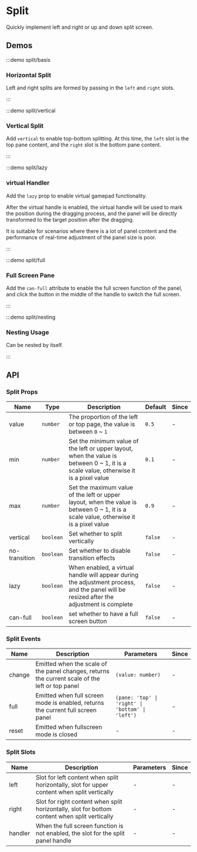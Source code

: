 # Split

Quickly implement left and right or up and down split screen.

## Demos

:::demo split/basis

### Horizontal Split

Left and right splits are formed by passing in the `left` and `right` slots.

:::

:::demo split/vertical

### Vertical Split

Add `vertical` to enable top-bottom splitting. At this time, the `left` slot is the top pane content, and the `right` slot is the bottom pane content.

:::

:::demo split/lazy

### virtual Handler

Add the `lazy` prop to enable virtual gamepad functionality.

After the virtual handle is enabled, the virtual handle will be used to mark the position during the dragging process, and the panel will be directly transformed to the target position after the dragging.

It is suitable for scenarios where there is a lot of panel content and the performance of real-time adjustment of the panel size is poor.

:::

:::demo split/full

### Full Screen Pane

Add the `can-full` attribute to enable the full screen function of the panel, and click the button in the middle of the handle to switch the full screen.

:::

:::demo split/nesting

### Nesting Usage

Can be nested by itself.

:::

## API

### Split Props

| Name          | Type      | Description                                                                                                                              | Default | Since |
| ------------- | --------- | ---------------------------------------------------------------------------------------------------------------------------------------- | ------- | ----- |
| value         | `number`  | The proportion of the left or top page, the value is between `0` ~ `1`                                                                   | `0.5`   | -     |
| min           | `number`  | Set the minimum value of the left or upper layout, when the value is between 0 ~ 1, it is a scale value, otherwise it is a pixel value   | `0.1`   | -     |
| max           | `number`  | Set the maximum value of the left or upper layout, when the value is between 0 ~ 1, it is a scale value, otherwise it is a pixel value   | `0.9`   | -     |
| vertical      | `boolean` | Set whether to split vertically                                                                                                          | `false` | -     |
| no-transition | `boolean` | Set whether to disable transition effects                                                                                                | `false` | -     |
| lazy          | `boolean` | When enabled, a virtual handle will appear during the adjustment process, and the panel will be resized after the adjustment is complete | `false` | -     |
| can-full      | `boolean` | set whether to have a full screen button                                                                                                 | `false` | -     |

### Split Events

| Name   | Description                                                                                     | Parameters                                       | Since |
| ------ | ----------------------------------------------------------------------------------------------- | ------------------------------------------------ | ----- |
| change | Emitted when the scale of the panel changes, returns the current scale of the left or top panel | `(value: number)`                                | -     |
| full   | Emitted when full screen mode is enabled, returns the current full screen panel                 | `(pane: 'top' \| 'right' \| 'bottom' \| 'left')` | -     |
| reset  | Emitted when fullscreen mode is closed                                                          | -                                                | -     |

### Split Slots

| Name    | Description                                                                                   | Parameters | Since |
| ------- | --------------------------------------------------------------------------------------------- | ---------- | ----- |
| left    | Slot for left content when split horizontally, slot for upper content when split vertically   | -          | -     |
| right   | Slot for right content when split horizontally, slot for bottom content when split vertically | -          | -     |
| handler | When the full screen function is not enabled, the slot for the split panel handle             | -          | -     |
